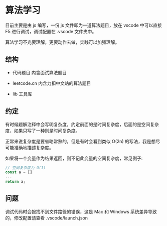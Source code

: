 # 算法学习

目前主要是由 js 编写，一份 js 文件即为一道算法题目，放在 vscode 中可以直接 F5 进行调试，调试配置在 .vscode 文件夹中。

算法学习不光要理解，更要动作去做，实践可以加强理解。

## 结构

- 代码题目 内含面试算法题目

- leetcode.cn 内含力扣中文站的算法题目

- lib 工具库

## 约定

有时候题解注释中会写明复杂度，约定前面的是时间复杂度，后面的是空间复杂度，如果只写了一种则是时间复杂度。

正常来说复杂度是要省略常熟的，但是有时会看到类似 O(2n) 的写法，我是想尽可能准确地描述复杂度。

如果将一个变量作为结果返回，则不记此变量的空间复杂度，常见例子:

```javascript
// 空间复杂度为 O(1)
const a = []
...
return a;
```

## 问题

调试代码时会报找不到文件路径的错误，这是 Mac 和 Windows 系统差异导致的，修改配置请查看 .vscode/launch.json
